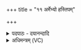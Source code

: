 +++
title = "११ अर्मेभ्यो हस्तिपम्"

+++
<details><summary>पदपाठः - दयानन्दादि</summary>

अर्मे॑भ्यः। ह॒स्ति॒पमिति॑ हस्ति॒ऽपम्। ज॒वाय॑। अ॒श्व॒पमित्य॑श्व॒ऽपम्। पुष्ट्यै॑। गो॒पा॒लमिति॑ गोऽपा॒लम्। वी॒र्य्या᳖य। अ॒वि॒पा॒लमित्य॑विऽपा॒लम्। तेज॑से। अ॒ज॒पा॒लमित्य॑जऽपा॒लम्। इरा॑यै। की॒नाश॑म्। की॒लाला॑य। सु॒रा॒का॒रमिति॑ सुराऽका॒रम्। भ॒द्राय॑। गृ॒ह॒पमिति॑ गृह॒ऽपम्। श्रेय॑से। वि॒त्त॒धमिति॑ वित्त॒ऽधम्। आध्य॑क्ष्यायेत्या॒धि॑ऽअक्ष्याय। अ॒नु॒क्ष॒त्तार॒मित्य॑नुऽक्ष॒त्तार॑म्। ११।
</details>

<details><summary>अधिमन्त्रम् (VC)</summary>

- विद्वान् देवता
- नारायण ऋषिः
- स्वराडतिशक्वरी
- पञ्चमः
</details>